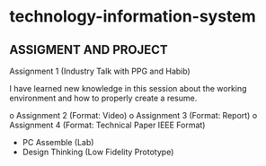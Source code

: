 # technology-information-system

ASSIGMENT AND PROJECT
---------------------

Assignment 1 (Industry Talk with PPG and Habib)

I have learned new knowledge in this session about the working environment and how to properly create a resume. 

o Assignment 2 (Format: Video)
o Assignment 3 (Format: Report)
o Assignment 4 (Format: Technical Paper IEEE Format)
- PC Assemble (Lab)
- Design Thinking (Low Fidelity Prototype) 
